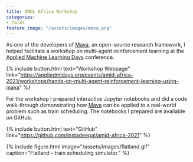 ```yaml
---
title: AMDL Africa Workshop
categories:
- Talks
feature_image: "/assets/images/mava.png"
---
```

As one of the developers of [Mava](https://github.com/instadeepai/Mava/), an open-source research framework, I helped facilitate a workshop on multi-agent reinforcement learning at the [Applied Machine Learning Days](https://appliedmldays.org/) conference.

{% include button.html text="Workshop Webpage" link="https://appliedmldays.org/events/amld-africa-2021/workshops/hands-on-multi-agent-reinforcement-learning-using-mava" %}

For the workshop I prepared interactive Jupyter notebooks and did a code walk-through demonstrating how [Mava](https://github.com/instadeepai/Mava) can be applied to a real-world problem such as train scheduling. The notebooks I prepared are available on GitHub.

{% include button.html text="GitHub" link="https://github.com/instadeepai/amld-africa-2021" %}

{% include figure.html image="/assets/images/flatland.gif" caption="Flatland - train scheduling simulator." %}


